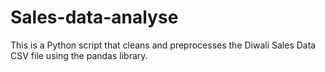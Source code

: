 # Sales-data-analyse
This is a Python script that cleans and preprocesses the Diwali Sales Data CSV file using the pandas library.

